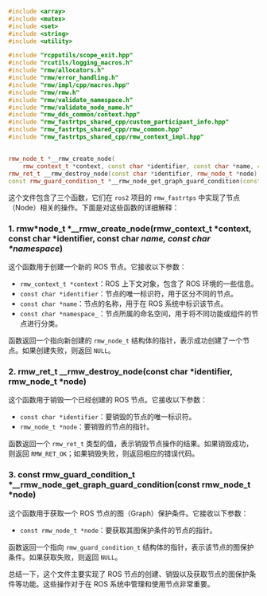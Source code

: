 ```cpp
#include <array>
#include <mutex>
#include <set>
#include <string>
#include <utility>

#include "rcpputils/scope_exit.hpp"
#include "rcutils/logging_macros.h"
#include "rmw/allocators.h"
#include "rmw/error_handling.h"
#include "rmw/impl/cpp/macros.hpp"
#include "rmw/rmw.h"
#include "rmw/validate_namespace.h"
#include "rmw/validate_node_name.h"
#include "rmw_dds_common/context.hpp"
#include "rmw_fastrtps_shared_cpp/custom_participant_info.hpp"
#include "rmw_fastrtps_shared_cpp/rmw_common.hpp"
#include "rmw_fastrtps_shared_cpp/rmw_context_impl.hpp"
```

##

```cpp
rmw_node_t *__rmw_create_node(
    rmw_context_t *context, const char *identifier, const char *name, const char *namespace_) {}
rmw_ret_t __rmw_destroy_node(const char *identifier, rmw_node_t *node) {}
const rmw_guard_condition_t *__rmw_node_get_graph_guard_condition(const rmw_node_t *node) {}
```

这个文件包含了三个函数，它们在 `ros2` 项目的 `rmw_fastrtps` 中实现了节点（Node）相关的操作。下面是对这些函数的详细解释：

### 1. rmw*node_t *\_\_rmw_create_node(rmw_context_t *context, const char *identifier, const char *name, const char \*namespace*)

这个函数用于创建一个新的 ROS 节点。它接收以下参数：

- `rmw_context_t *context`：ROS 上下文对象，包含了 ROS 环境的一些信息。
- `const char *identifier`：节点的唯一标识符，用于区分不同的节点。
- `const char *name`：节点的名称，用于在 ROS 系统中标识该节点。
- `const char *namespace_`：节点所属的命名空间，用于将不同功能或组件的节点进行分类。

函数返回一个指向新创建的 `rmw_node_t` 结构体的指针，表示成功创建了一个节点。如果创建失败，则返回 `NULL`。

### 2. rmw_ret_t \_\_rmw_destroy_node(const char *identifier, rmw_node_t *node)

这个函数用于销毁一个已经创建的 ROS 节点。它接收以下参数：

- `const char *identifier`：要销毁的节点的唯一标识符。
- `rmw_node_t *node`：要销毁的节点的指针。

函数返回一个 `rmw_ret_t` 类型的值，表示销毁节点操作的结果。如果销毁成功，则返回 `RMW_RET_OK`；如果销毁失败，则返回相应的错误代码。

### 3. const rmw_guard_condition_t *\_\_rmw_node_get_graph_guard_condition(const rmw_node_t *node)

这个函数用于获取一个 ROS 节点的图（Graph）保护条件。它接收以下参数：

- `const rmw_node_t *node`：要获取其图保护条件的节点的指针。

函数返回一个指向 `rmw_guard_condition_t` 结构体的指针，表示该节点的图保护条件。如果获取失败，则返回 `NULL`。

总结一下，这个文件主要实现了 ROS 节点的创建、销毁以及获取节点的图保护条件等功能。这些操作对于在 ROS 系统中管理和使用节点非常重要。
